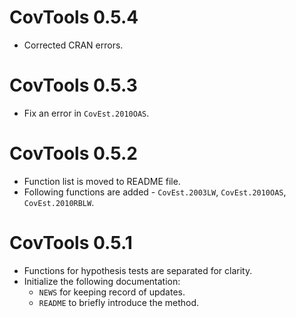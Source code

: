 # CovTools 0.5.4

* Corrected CRAN errors.

# CovTools 0.5.3

* Fix an error in `CovEst.2010OAS`.

# CovTools 0.5.2  

* Function list is moved to README file.
* Following functions are added - `CovEst.2003LW`, `CovEst.2010OAS`, `CovEst.2010RBLW`.
    
# CovTools 0.5.1

* Functions for hypothesis tests are separated for clarity.
* Initialize the following documentation:
  - `NEWS` for keeping record of updates.
  - `README` to briefly introduce the method.
